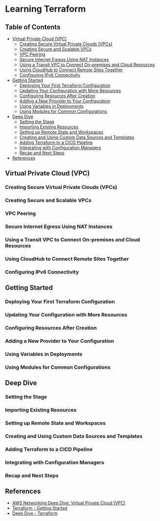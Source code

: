 # Learning Terraform


## Table of Contents
<!-- START doctoc generated TOC please keep comment here to allow auto update -->
<!-- DON'T EDIT THIS SECTION, INSTEAD RE-RUN doctoc TO UPDATE -->


- [Virtual Private Cloud (VPC)](#virtual-private-cloud-vpc)
  - [Creating Secure Virtual Private Clouds (VPCs)](#creating-secure-virtual-private-clouds-vpcs)
  - [Creating Secure and Scalable VPCs](#creating-secure-and-scalable-vpcs)
  - [VPC Peering](#vpc-peering)
  - [Secure Internet Egress Using NAT Instances](#secure-internet-egress-using-nat-instances)
  - [Using a Transit VPC to Connect On-premises and Cloud Resources](#using-a-transit-vpc-to-connect-on-premises-and-cloud-resources)
  - [Using CloudHub to Connect Remote Sites Together](#using-cloudhub-to-connect-remote-sites-together)
  - [Configuring IPv6 Connectivity](#configuring-ipv6-connectivity)
- [Getting Started](#getting-started)
  - [Deploying Your First Terraform Configuration](#deploying-your-first-terraform-configuration)
  - [Updating Your Configuration with More Resources](#updating-your-configuration-with-more-resources)
  - [Configuring Resources After Creation](#configuring-resources-after-creation)
  - [Adding a New Provider to Your Configuration](#adding-a-new-provider-to-your-configuration)
  - [Using Variables in Deployments](#using-variables-in-deployments)
  - [Using Modules for Common Configurations](#using-modules-for-common-configurations)
- [Deep Dive](#deep-dive)
  - [Setting the Stage](#setting-the-stage)
  - [Importing Existing Resources](#importing-existing-resources)
  - [Setting up Remote State and Workspaces](#setting-up-remote-state-and-workspaces)
  - [Creating and Using Custom Data Sources and Templates](#creating-and-using-custom-data-sources-and-templates)
  - [Adding Terraform to a CICD Pipeline](#adding-terraform-to-a-cicd-pipeline)
  - [Integrating with Configuration Managers](#integrating-with-configuration-managers)
  - [Recap and Next Steps](#recap-and-next-steps)
- [References](#references)

<!-- END doctoc generated TOC please keep comment here to allow auto update -->


## Virtual Private Cloud (VPC)

### Creating Secure Virtual Private Clouds (VPCs)

### Creating Secure and Scalable VPCs

### VPC Peering

### Secure Internet Egress Using NAT Instances

### Using a Transit VPC to Connect On-premises and Cloud Resources

### Using CloudHub to Connect Remote Sites Together

### Configuring IPv6 Connectivity


## Getting Started

### Deploying Your First Terraform Configuration

### Updating Your Configuration with More Resources

### Configuring Resources After Creation

### Adding a New Provider to Your Configuration

### Using Variables in Deployments

### Using Modules for Common Configurations


## Deep Dive

### Setting the Stage

### Importing Existing Resources

### Setting up Remote State and Workspaces

### Creating and Using Custom Data Sources and Templates

### Adding Terraform to a CICD Pipeline

### Integrating with Configuration Managers

### Recap and Next Steps


## References
- [AWS Networking Deep Dive: Virtual Private Cloud (VPC)](https://app.pluralsight.com/library/courses/aws-networking-deep-dive-vpc/table-of-contents)
- [Terraform - Getting Started](https://app.pluralsight.com/library/courses/terraform-getting-started/table-of-contents)
- [Deep Dive - Terraform](https://app.pluralsight.com/library/courses/deep-dive-terraform/table-of-contents)
